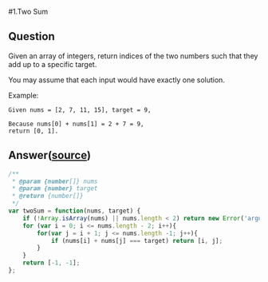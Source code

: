 #1.Two Sum

## Question

Given an array of integers, return indices of the two numbers such that they add up to a specific target.

You may assume that each input would have exactly one solution.

Example:

```
Given nums = [2, 7, 11, 15], target = 9,

Because nums[0] + nums[1] = 2 + 7 = 9,
return [0, 1].
```

## Answer([source](https://github.com/mayuelei66/leetcode_javascript/blob/master/code/1.two-sum.js))
 

```javascript
/**
 * @param {number[]} nums
 * @param {number} target
 * @return {number[]}
 */
var twoSum = function(nums, target) {
    if (!Array.isArray(nums) || nums.length < 2) return new Error('arguments error!');
    for (var i = 0; i <= nums.length - 2; i++){
        for(var j = i + 1; j <= nums.length -1; j++){
            if (nums[i] + nums[j] === target) return [i, j];
        }
    }
    return [-1, -1];
};
```